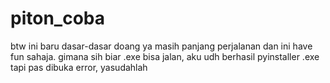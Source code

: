 # piton_coba
btw ini baru dasar-dasar doang ya masih panjang perjalanan dan ini have fun sahaja. 
gimana sih biar .exe bisa jalan, aku udh berhasil pyinstaller .exe tapi pas dibuka error, yasudahlah
